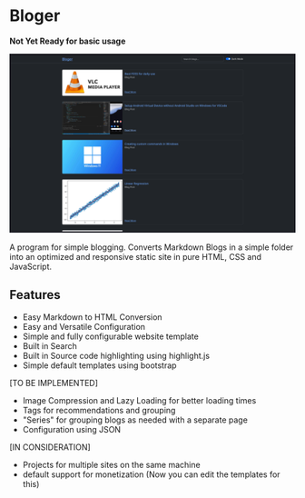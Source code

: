 # Bloger

**Not Yet Ready for basic usage**

![Blog Image](./bloger.png)

A program for simple blogging.
Converts Markdown Blogs in a simple folder into an optimized and responsive static site in pure HTML, CSS and JavaScript.

## Features

- Easy Markdown to HTML Conversion
- Easy and Versatile Configuration
- Simple and fully configurable website template
- Built in Search
- Built in Source code highlighting using highlight.js
- Simple default templates using bootstrap

[TO BE IMPLEMENTED]

- Image Compression and Lazy Loading for better loading times
- Tags for recommendations and grouping
- "Series" for grouping blogs as needed with a separate page
- Configuration using JSON

[IN CONSIDERATION]

- Projects for multiple sites on the same machine
- default support for monetization (Now you can edit the templates for this)
